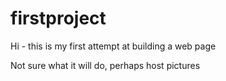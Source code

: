 # firstproject

Hi - this is my first attempt at building a  web page

Not sure what it will do, perhaps host pictures
